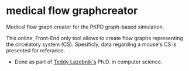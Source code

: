 # medical flow graphcreator
Medical flow graph creator for the PKPD graph-based simulation.

This online, Front-End only tool allows to create flow graphs representing the circelatory system (CS). 
Spesificly, data regarding a mouse's CS is presented for referance. 


* Done as part of [Teddy Lazebnik's](https://teddylazebnik.info) Ph.D. in computer science.
